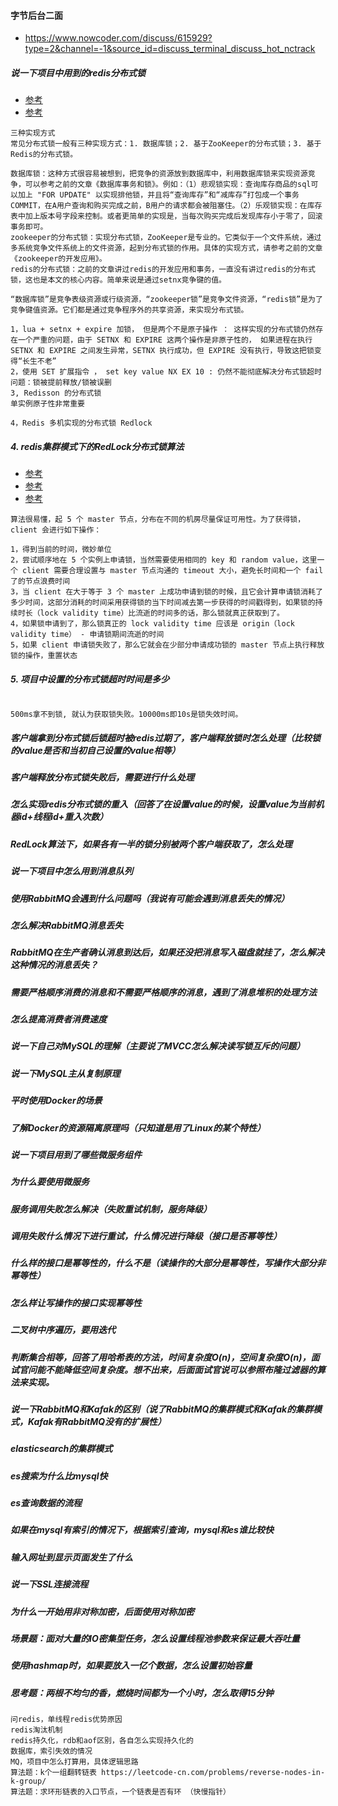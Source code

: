 #### 字节后台二面
- https://www.nowcoder.com/discuss/615929?type=2&channel=-1&source_id=discuss_terminal_discuss_hot_nctrack


##### 说一下项目中用到的redis分布式锁
- [参考](https://segmentfault.com/a/1190000037798450)
- [参考](https://www.infoq.cn/article/dvaaj71f4fbqsxmgvdce)
```text
三种实现方式
常见分布式锁一般有三种实现方式：1. 数据库锁；2. 基于ZooKeeper的分布式锁；3. 基于Redis的分布式锁。

数据库锁：这种方式很容易被想到，把竞争的资源放到数据库中，利用数据库锁来实现资源竞争，可以参考之前的文章《数据库事务和锁》。例如：（1）悲观锁实现：查询库存商品的sql可以加上 "FOR UPDATE" 以实现排他锁，并且将“查询库存”和“减库存”打包成一个事务 COMMIT，在A用户查询和购买完成之前，B用户的请求都会被阻塞住。（2）乐观锁实现：在库存表中加上版本号字段来控制。或者更简单的实现是，当每次购买完成后发现库存小于零了，回滚事务即可。
zookeeper的分布式锁：实现分布式锁，ZooKeeper是专业的。它类似于一个文件系统，通过多系统竞争文件系统上的文件资源，起到分布式锁的作用。具体的实现方式，请参考之前的文章《zookeeper的开发应用》。
redis的分布式锁：之前的文章讲过redis的开发应用和事务，一直没有讲过redis的分布式锁，这也是本文的核心内容。简单来说是通过setnx竞争键的值。

“数据库锁”是竞争表级资源或行级资源，“zookeeper锁”是竞争文件资源，“redis锁”是为了竞争键值资源。它们都是通过竞争程序外的共享资源，来实现分布式锁。

1，lua + setnx + expire 加锁， 但是两个不是原子操作 ： 这样实现的分布式锁仍然存在一个严重的问题，由于 SETNX 和 EXPIRE 这两个操作是非原子性的， 如果进程在执行 SETNX 和 EXPIRE 之间发生异常，SETNX 执行成功，但 EXPIRE 没有执行，导致这把锁变得“长生不老”
2，使用 SET 扩展指令 ， set key value NX EX 10 : 仍然不能彻底解决分布式锁超时问题：锁被提前释放/锁被误删
3, Redisson 的分布式锁
单实例原子性非常重要

4，Redis 多机实现的分布式锁 Redlock
```

##### 4. redis集群模式下的RedLock分布式锁算法
- [参考](https://zhuanlan.zhihu.com/p/40915772)
- [参考](https://www.cnblogs.com/rgcLOVEyaya/p/RGC_LOVE_YAYA_1003days.html)
- [参考](https://zhuanlan.zhihu.com/p/44073906)
```text
算法很易懂，起 5 个 master 节点，分布在不同的机房尽量保证可用性。为了获得锁，client 会进行如下操作：

1，得到当前的时间，微妙单位
2，尝试顺序地在 5 个实例上申请锁，当然需要使用相同的 key 和 random value，这里一个 client 需要合理设置与 master 节点沟通的 timeout 大小，避免长时间和一个 fail 了的节点浪费时间
3，当 client 在大于等于 3 个 master 上成功申请到锁的时候，且它会计算申请锁消耗了多少时间，这部分消耗的时间采用获得锁的当下时间减去第一步获得的时间戳得到，如果锁的持续时长（lock validity time）比流逝的时间多的话，那么锁就真正获取到了。
4，如果锁申请到了，那么锁真正的 lock validity time 应该是 origin（lock validity time） - 申请锁期间流逝的时间
5，如果 client 申请锁失败了，那么它就会在少部分申请成功锁的 master 节点上执行释放锁的操作，重置状态

```

##### 5. 项目中设置的分布式锁超时时间是多少
```text

500ms拿不到锁, 就认为获取锁失败。10000ms即10s是锁失效时间。
```

##### 客户端拿到分布式锁后锁超时被redis过期了，客户端释放锁时怎么处理（比较锁的value是否和当初自己设置的value相等）

##### 客户端释放分布式锁失败后，需要进行什么处理

##### 怎么实现redis分布式锁的重入（回答了在设置value的时候，设置value为当前机器id+线程id+重入次数）

##### RedLock算法下，如果各有一半的锁分别被两个客户端获取了，怎么处理

##### 说一下项目中怎么用到消息队列

##### 使用RabbitMQ会遇到什么问题吗（我说有可能会遇到消息丢失的情况）

##### 怎么解决RabbitMQ消息丢失

##### RabbitMQ在生产者确认消息到达后，如果还没把消息写入磁盘就挂了，怎么解决这种情况的消息丢失？

##### 需要严格顺序消费的消息和不需要严格顺序的消息，遇到了消息堆积的处理方法

##### 怎么提高消费者消费速度

##### 说一下自己对MySQL的理解（主要说了MVCC怎么解决读写锁互斥的问题）

##### 说一下MySQL主从复制原理

##### 平时使用Docker的场景

##### 了解Docker的资源隔离原理吗（只知道是用了Linux的某个特性）

##### 说一下项目用到了哪些微服务组件

##### 为什么要使用微服务

##### 服务调用失败怎么解决（失败重试机制，服务降级）

##### 调用失败什么情况下进行重试，什么情况进行降级（接口是否幂等性）

##### 什么样的接口是幂等性的，什么不是（读操作的大部分是幂等性，写操作大部分非幂等性）

##### 怎么样让写操作的接口实现幂等性


##### 二叉树中序遍历，要用迭代

##### 判断集合相等，回答了用哈希表的方法，时间复杂度O(n)，空间复杂度O(n)，面试官问能不能降低空间复杂度。想不出来，后面面试官说可以参照布隆过滤器的算法来实现。

##### 说一下RabbitMQ和Kafak的区别（说了RabbitMQ的集群模式和Kafak的集群模式，Kafak有RabbitMQ没有的扩展性）

##### elasticsearch的集群模式

##### es搜索为什么比mysql快

##### es查询数据的流程

##### 如果在mysql有索引的情况下，根据索引查询，mysql和es谁比较快


##### 输入网址到显示页面发生了什么

##### 说一下SSL连接流程

##### 为什么一开始用非对称加密，后面使用对称加密

##### 场景题：面对大量的IO密集型任务，怎么设置线程池参数来保证最大吞吐量

##### 使用hashmap时，如果要放入一亿个数据，怎么设置初始容量

##### 思考题：两根不均匀的香，燃烧时间都为一个小时，怎么取得15分钟


#####
```text
问redis，单线程redis优势原因
redis淘汰机制
redis持久化，rdb和aof区别，各自怎么实现持久化的
数据库，索引失效的情况
MQ，项目中怎么打算用，具体逻辑思路
算法题：k个一组翻转链表 https://leetcode-cn.com/problems/reverse-nodes-in-k-group/
算法题：求环形链表的入口节点，一个链表是否有环 （快慢指针）
```